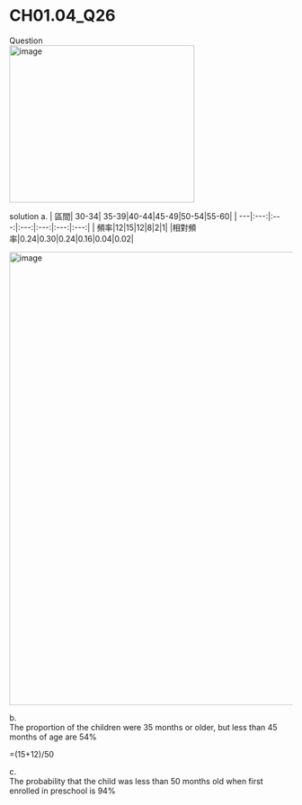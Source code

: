 # CH01.04_Q26
Question  
<img width="329" height="280" alt="image" src="https://github.com/user-attachments/assets/1f1ea346-9a9c-4ab1-83bf-0c21cdf0bbd9" />


solution
a.
| 區間| 30-34| 35-39|40-44|45-49|50-54|55-60|
| ---|:---:|:---:|:---:|:---:|:---:|:---:|
| 頻率|12|15|12|8|2|1|
|相對頻率|0.24|0.30|0.24|0.16|0.04|0.02|

<img width="807" alt="image" src="https://github.com/user-attachments/assets/d055adb6-2bd3-44d1-a5b3-7c46da89468c">

b.  
The proportion of the children were 35 months or older, but less than 45 months of age are 54%

=(15+12)/50  

c.  
The probability that the child was less than 50 months old when first enrolled in preschool is 94%  


